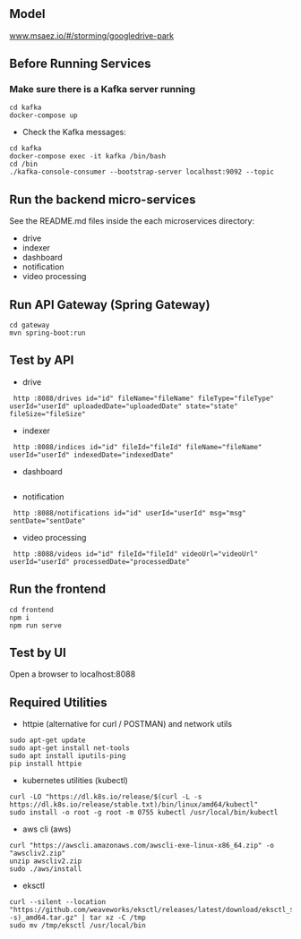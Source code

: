 # 

## Model
www.msaez.io/#/storming/googledrive-park

## Before Running Services
### Make sure there is a Kafka server running
```
cd kafka
docker-compose up
```
- Check the Kafka messages:
```
cd kafka
docker-compose exec -it kafka /bin/bash
cd /bin
./kafka-console-consumer --bootstrap-server localhost:9092 --topic
```

## Run the backend micro-services
See the README.md files inside the each microservices directory:

- drive
- indexer
- dashboard
- notification
- video processing


## Run API Gateway (Spring Gateway)
```
cd gateway
mvn spring-boot:run
```

## Test by API
- drive
```
 http :8088/drives id="id" fileName="fileName" fileType="fileType" userId="userId" uploadedDate="uploadedDate" state="state" fileSize="fileSize" 
```
- indexer
```
 http :8088/indices id="id" fileId="fileId" fileName="fileName" userId="userId" indexedDate="indexedDate" 
```
- dashboard
```
```
- notification
```
 http :8088/notifications id="id" userId="userId" msg="msg" sentDate="sentDate" 
```
- video processing
```
 http :8088/videos id="id" fileId="fileId" videoUrl="videoUrl" userId="userId" processedDate="processedDate" 
```


## Run the frontend
```
cd frontend
npm i
npm run serve
```

## Test by UI
Open a browser to localhost:8088

## Required Utilities

- httpie (alternative for curl / POSTMAN) and network utils
```
sudo apt-get update
sudo apt-get install net-tools
sudo apt install iputils-ping
pip install httpie
```

- kubernetes utilities (kubectl)
```
curl -LO "https://dl.k8s.io/release/$(curl -L -s https://dl.k8s.io/release/stable.txt)/bin/linux/amd64/kubectl"
sudo install -o root -g root -m 0755 kubectl /usr/local/bin/kubectl
```

- aws cli (aws)
```
curl "https://awscli.amazonaws.com/awscli-exe-linux-x86_64.zip" -o "awscliv2.zip"
unzip awscliv2.zip
sudo ./aws/install
```

- eksctl 
```
curl --silent --location "https://github.com/weaveworks/eksctl/releases/latest/download/eksctl_$(uname -s)_amd64.tar.gz" | tar xz -C /tmp
sudo mv /tmp/eksctl /usr/local/bin
```

